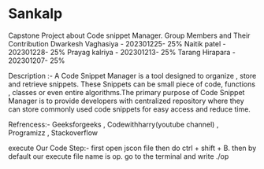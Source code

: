 # Sankalp
Capstone Project about Code snippet Manager.
Group Members and Their Contribution
Dwarkesh Vaghasiya -  202301225-   25%
Naitik patel       -  202301228-   25%
Prayag kalriya     -  202301213-   25%
Tarang Hirapara    -  202301207-   25%

Description :- A Code Snippet Manager is a tool designed to organize , store and retrieve snippets. These Snippets can be small piece of code, functions , classes or even entire algorithms.The primary purpose of Code Snippet Manager is to provide developers with centralized repository where they can store commonly used code snippets for easy access and reduce time.

Refrencess:-
Geeksforgeeks , 
Codewithharry(youtube channel) , 
Programizz , 
Stackoverflow


execute Our Code Step:-
first open jscon file then do ctrl + shift + B. then by default our execute file name is op. go to the terminal and write ./op
